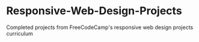 # Responsive-Web-Design-Projects
Completed projects from FreeCodeCamp's responsive web design projects curriculum
